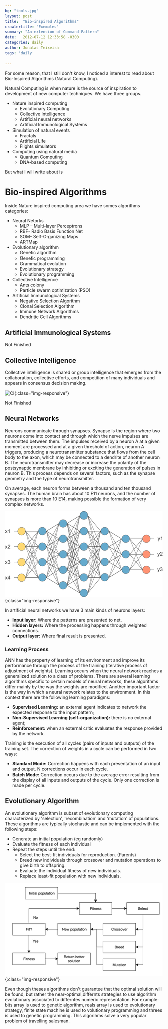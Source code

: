 ```yaml
---
bg: "tools.jpg"
layout: post
title:  "Bio-inspired Algorithms"
crawlertitle: "Exemples"
summary: "An extension of Command Pattern"
date:   2012-07-12 12:33:58 -0300
categories: daily
author: Jonatas Teixeira
tags: 'daily'

---
```


For some reason, that I still don't know, I noticed a interest to read about Bio-Inspired Algorithms (Natural Computing).

Natural Computing is when nature is the source of inspiration to development of new computer techniques.
We have three groups.

* Nature inspired computing
    - Evolutionary Computing
    - Collective Intelligence
    - Artificial neural networks
    - Artificial Immunological Systems
* Simulation of natural events
    - Fractals
    - Artificial Life
    - Flights simulators
* Computing using natural media
    - Quantum Computing
    - DNA-based computing

But what I will write about is 


# Bio-inspired Algorithms

Inside Nature inspired computing area we have somes algorithms categories: 

* Neural Netorks
    - MLP – Multi-layer Perceptrons
    - RBF- Radio Basis Function Net
    - SOM- Self-Organizing Maps
    - ARTMap
* Evolutionary algorithm
    - Genetic algorithm
    - Genetic programming
    - Grammatical evolution
    - Evolutionary strategy
    - Evolutionary programming
* Collective Intelligence
    - Ants colony
    - Particle swarm optimization (PSO)
* Artificial Immunological Systems
    - Negative Selection Algorithm
    - Clonal Selection Algorithm
    - Immune Network Algorithms
    - Dendritic Cell Algorithms

## Artificial Immunological Systems

Not Finished


## Collective Intelligence
Collective intelligence is shared or group intelligence that emerges from the collaboration, collective efforts, and competition of many individuals and appears in consensus decision making.

![CI](/assets/images/colletive_intelligence.gif){:class="img-responsive"}

Not Finished



## Neural Networks
Neurons communicate through synapses. Synapse is the region where two neurons come into contact and through which the nerve impulses are transmitted between them. The impulses received by a neuron A at a given moment are processed and at a given threshold of action, neuron A triggers, producing a neurotransmitter substance that flows from the cell body to the axon, which may be connected to a dendrite of another neuron B. The neurotransmitter may decrease or increase the polarity of the postsynaptic membrane by inhibiting or exciting the generation of pulses in neuron B. This process depends on several factors, such as the synapse geometry and the type of neurotransmitter.

On average, each neuron forms between a thousand and ten thousand synapses. The human brain has about 10 E11 neurons, and the number of synapses is more than 10 E14, making possible the formation of very complex networks.

![ANN](/assets/images/neural_net.png){:class="img-responsive"}

In artificial neural networks we have 3 main kinds of neurons layers:

* **Input layer:**
    Where the patterns are presented to net.
* **Hidden layers:**
    Where the processing happens through weighted connections.
* **Output layer:** 
    Where final result is presented.

### Learning Process

ANN has the property of learning of its environment and improve its performance through the process of the training (iterative process of adjustment of weights).
Learning occurs when the neural network reaches a generalized solution to a class of problems. There are several learning algorithms specific to certain models of neural networks, these algorithms differ mainly by the way the weights are modified.
Another important factor is the way in which a neural network relates to the environment.
In this context there are the following learning paradigms:
* **Supervised Learning:** an external agent indicates to network the expected response to the input pattern;
* **Non-Supervised Learning (self-organization):** there is no external agent;
* **Reinforcement:** when an external critic evaluates the response provided by the network.

Training is the execution of all cycles (pairs of inputs and outputs) of the training set. The correction of weights in a cycle can be performed in two ways:
* **Standard Mode:** Correction happens with each presentation of an input and output. N corrections occur in each cycle.
* **Batch Mode:** Correction occurs due to the average error resulting from the display of all inputs and outputs of the cycle. Only one correction is made per cycle.




## Evolutionary Algorithm
An evolutionary algorithm is subset of evolutionary computing characterized by 'selection', 'recombination' and 'mutation' of populations. These algorithms are typically stochastic and can be implemented with the following steps:

* Generate an initial population (eg randomly)
* Evaluate the fitness of each individual
* Repeat the steps until the end:
    - Select the best-fit individuals for reproduction. (Parents)
    - Breed new individuals through crossover and mutation operations to give birth to offspring.
    - Evaluate the individual fitness of new individuals.
    - Replace least-fit population with new individuals.

![AE](/assets/images/algorithm_evolutionary.png){:class="img-responsive"}

Even though theses algorithms don't guarantee that the optimal solution will be found, but rather the near-optimal,differnts strategies to use algorithm evolutionary associated to differntes numeric representation. For example:
bits array is used to genetic algorithm, reals array is used to evolutionary strategy, finite state machine is used to volutionary programming and threes is used to genetic programming. This algorihms solve a very popular problem of travelling salesman.